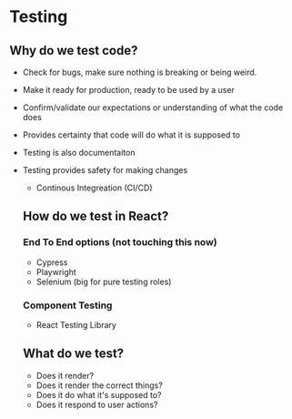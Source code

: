 # Testing

## Why do we test code?

- Check for bugs, make sure nothing is breaking or being weird.
- Make it ready for production, ready to be used by a user
- Confirm/validate our expectations or understanding of what the code does
- Provides certainty that code will do what it is supposed to
- Testing is also documentaiton
- Testing provides safety for making changes

  - Continous Integreation (CI/CD)

  ## How do we test in React?

  ### End To End options (not touching this now)

  - Cypress
  - Playwright
  - Selenium (big for pure testing roles)

  ### Component Testing

  - React Testing Library

  ## What do we test?

  - Does it render?
  - Does it render the correct things?
  - Does it do what it's supposed to?
  - Does it respond to user actions?
